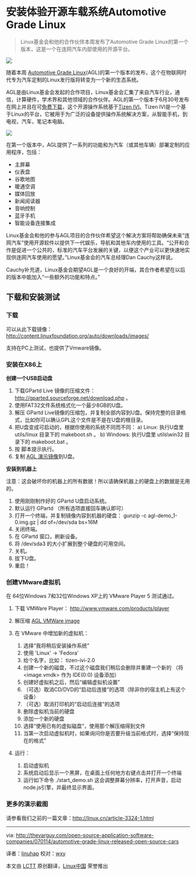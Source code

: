 安装体验开源车载系统Automotive Grade Linux
================================================================================
> Linux基金会和他的合作伙伴本周发布了Automotive Grade Linux的第一个版本，这是一个在连网汽车内部使用的开源平台。

![](http://thevarguy.com/site-files/thevarguy.com/files/imagecache/medium_img/uploads/2014/07/automotivelinux.jpg)

随着本周 [Automotive Grade Linux][1](AGL)的第一个版本的发布，这个在物联网时代专为汽车定制的Linux发行版将转变为一个新的生态系统。

AGL是由Linux基金会发起的合作项目，Linux基金会汇集了来自汽车行业，通信，计算硬件，学术界和其他领域的合作伙伴。AGL的第一个版本于6月30号发布在网上并且在可[免费下载][5]，这个开源操作系统基于[Tizen IVI][4]。Tizen IVI是一个基于Linux的平台，它被用于为广泛的设备提供操作系统解决方案，从智能手机，到电视，汽车，笔记本电脑。

![](http://automotive.linuxfoundation.org/sites/automotive.linuxfoundation.org/files/features/agl-jlr_0.png)

在第一个版本中，AGL提供了一系列的功能和为汽车（或其他车辆）部署定制的应用程序，包括：

- 主屏幕
- 仪表盘
- 谷歌地图
- 暖通空调
- 媒体回放
- 新闻阅读器
- 音响控制
- 蓝牙手机
- 智能设备连接集成

Linux基金会和他的参与AGL项目的合作伙伴希望这个解决方案将帮助确保未来“连网汽车”使用开源软件以提供下一代娱乐，导航和其他车内使用的工具。“公开和合作是促进一个公共的，标准的汽车平台发展的关键，以便这个产业可以更快速地实现供连网汽车使用的愿望。”Linux基金会的汽车总经理Dan Cauchy这样说。

Cauchy补充道，Linux基金会期望AGL是一个良好的开端，其合作者希望在以后的版本中能加入“一些额外的功能和特点。”

## 下载和安装测试 ###

### 下载 ###

可以从此下载镜像：http://content.linuxfoundation.org/auto/downloads/images/

支持在PC上测试，也提供了Vmware镜像。

### 安装在X86上 ###

**创建一个USB启动盘**

1. 下载GPartd Live 镜像的压缩文件：http://gparted.sourceforge.net/download.php 。
2. 使用FAT32文件系统格式化一个最少8GB的U盘。
3. 解压 GPartd Live镜像的压缩包，并复制全部内容到U盘。保持完整的目录格式，比如你可以确认GPL这个文件是不是在U盘的根目录。
4. 把U盘变成可启动的，根据你使用的系统不同而不同：
   a) Linux: 执行U盘里 utils/linux 目录下的 makeboot.sh 。
   b) Windows: 执行U盘里 utils\win32  目录下的 makeboot.bat 。
5. 按 脚本提示执行。
6. 复制 [AGL 演示镜像][6]到U盘。

**安装到机器上**

注意：这会破坏你的机器上的所有数据！所以请确保机器上的硬盘上的数据是无用的。

1. 使用刚刚制作好的 GPartd U盘启动系统。
2. 默认运行 GPartd （所有选项直接回车确认即可）
3. 打开一个终端，并复制镜像内容到机器的硬盘：
     gunzip -c agl-demo_1-0.img.gz | dd of=/dev/sda bs=16M
4. 关闭终端。
5. 在  GPartd 窗口，刷新设备。
6. 将 /dev/sda3 的大小扩展到整个硬盘的可用空间。
7. 关机。
8. 拔下U盘。
9. 重启！


### 创建VMware虚拟机 ###

在 64位Windows 7和32位Windows XP上的 VMware Player 5 测试通过。

1. 下载 VMWare Player： http://www.vmware.com/products/player
2. 解压缩 [AGL VMWare image][7]
3. 在 VMware 中增加新的虚拟机：
	
	1. 选择“我将稍后安装操作系统”
	2. 使用 'Linux' -> 'Fedora'
    3. 给个名字，比如： tizen-ivi-2.0
    4. 创建一个新的磁盘，不过这个磁盘我们稍后会删除并重建一个新的
    	（将\<image.vmdk\> 作为 IDE(0:0) 设备添加）
    5. 创建好虚拟机之后，然后“编辑虚拟机设置”
    6.  （可选）取消CD/DVD的“启动后连接”的选项（除非你的宿主机上有这个设备）
    7.  （可选）取消打印机的“启动后连接”的选项
    8. 删除虚拟机当前的硬盘
    9. 添加一个新的硬盘
    10. 选择“使用已有的虚拟磁盘”，使用那个解压缩得到文件
    11. 当第一次启动虚拟机时，如果询问你是否要升级当前格式时，选择“保持现在的格式”
4. 运行：
 	1. 启动虚拟机
 	2. 系统启动后显示一个黑屏，在桌面上任何地方右键点击并打开一个终端
    3. 运行如下命令
         ./start_demo.sh
      这会调整屏幕分辨率，打开声音，启动node.js引擎，并最终显示界面。

### 更多的演示截图 ###

请参看我们之前的一篇文章：http://linux.cn/article-3324-1.html

--------------------------------------------------------------------------------

via: http://thevarguy.com/open-source-application-software-companies/070114/automotive-grade-linux-released-open-source-cars

译者：[linuhap](https://github.com/linuhap) 校对：[wxy](https://github.com/wxy)

本文由 [LCTT](https://github.com/LCTT/TranslateProject) 原创翻译，[Linux中国](http://linux.cn/) 荣誉推出

[1]:https://automotive.linuxfoundation.org/
[2]:http://linuxfoundation.org/
[3]:http://automotive.linuxfoundation.org/
[4]:https://www.tizen.org/
[5]:http://automotive.linuxfoundation.org/node/add/downloads
[6]:http://content.linuxfoundation.org/auto/downloads/images/agl-demo-x86-1.0.img.gz
[7]:http://content.linuxfoundation.org/auto/downloads/images/agl-demo-vmware-1.0.vmdk.bz2

